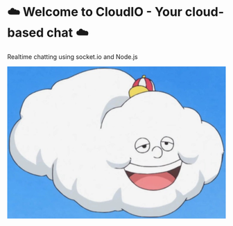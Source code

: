 
 # :cloud: Welcome to CloudIO - Your cloud-based chat :cloud:
 Realtime chatting using socket.io and Node.js

![alt text](https://github.com/Nesher123/socketIO-Node-Chat/blob/master/cloudio-image.jpeg)
